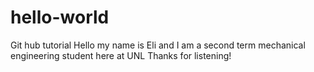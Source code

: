 # hello-world
Git hub tutorial
Hello my name is Eli and I am a second term mechanical engineering student here at UNL
Thanks for listening!

